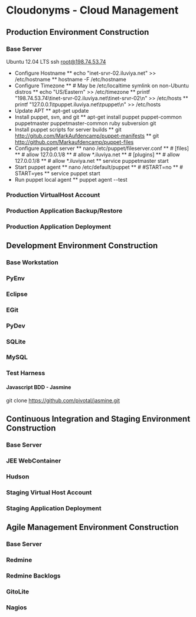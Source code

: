# Cloudonyms - Cloud Management
## Production Environment Construction
### Base Server
Ubuntu 12.04 LTS
ssh root@198.74.53.74

* Configure Hostname
**	echo "inet-srvr-02.iluviya.net" >> /etc/hostname
**	hostname -F /etc/hostname
* Configure Timezone
**	\# May be /etc/localtime symlink on non-Ubuntu distros
**	echo "US/Eastern" >> /etc/timezone
**	printf "198.74.53.74\tinet-srvr-02.iluviya.net\tinet-srvr-02\n" >> /etc/hosts
**	printf "127.0.0.1\tpuppet.iluviya.net\tpuppet\n"	>> /etc/hosts
* Update APT
**	apt-get update
* Install puppet, svn, and git
**	apt-get install puppet puppet-common puppetmaster puppetmaster-common ruby subversion git
* Install puppet scripts for server builds
**	git http://gitub.com/MarkAufdencamp/puppet-manifests
**	git http://github.com/Markaufdencamp/puppet-files
* Configure puppet server
**	nano /etc/puppet/fileserver.conf
**		\#	[files]
**		\#	allow 127.0.0.1/8
**		\#	allow *.iluviya.net
**		\#	[plugins]
**		\#	allow 127.0.0.1/8
**		\#	allow *.iluviya.net
**	service puppetmaster start
* Start puppet agent
**	nano /etc/default/puppet
**		\#	\#START=no
**		\#	START=yes
**	service puppet start
* Run puppet local agent
**	puppet agent --test

### Production VirtualHost Account
### Production Application Backup/Restore
### Production Application Deployment
## Development Environment Construction
### Base Workstation
### PyEnv
### Eclipse
### EGit
### PyDev
### SQLite
### MySQL
### Test Harness
#### Javascript BDD - Jasmine
git clone https://github.com/pivotal/jasmine.git
## Continuous Integration and Staging Environment Construction
### Base Server
### JEE WebContainer
### Hudson
### Staging Virtual Host Account
### Staging Application Deployment
## Agile Management Environment Construction
### Base Server
### Redmine 
### Redmine Backlogs
### GitoLite
### Nagios